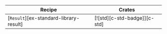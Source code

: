 | Recipe | Crates |
|---|---|
| [`Result`][ex-standard-library-result] | [![std][c-std-badge]][c-std] |
